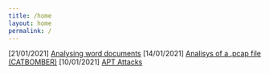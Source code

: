 ```yaml
---
title: /home
layout: home
permalink: /
---
```


[21/01/2021] [Analysing word documents](https://sekret-sys.github.io/posts/docanalysis.html)
[14/01/2021] [Analisys of a .pcap file (CATBOMBER)](https://sekret-sys.github.io/posts/catbomber.html)
[10/01/2021] [APT Attacks](https://sekret-sys.github.io/posts/apt-attacks.html)
